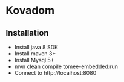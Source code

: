 # Kovadom

## Installation

* Install java 8 SDK
* Install maven 3+
* Install Mysql 5+
* mvn clean compile tomee-embedded:run
* Connect to http://localhost:8080
